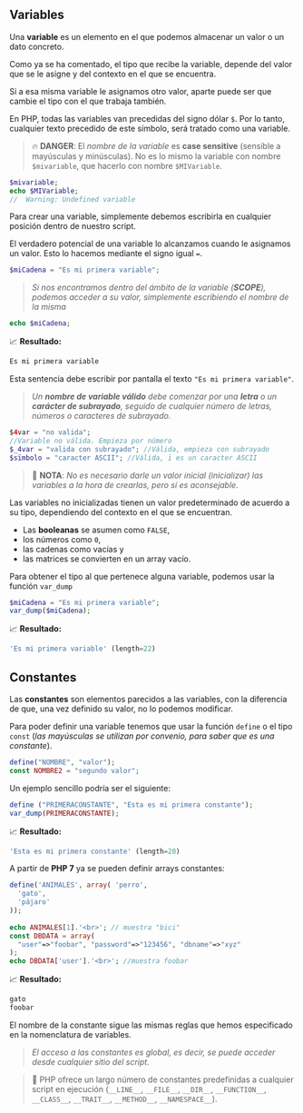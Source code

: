 ## Variables

Una **variable** es un elemento en el que podemos almacenar un valor o un dato concreto.

Como ya se ha comentado, el tipo que recibe la variable, depende del valor que se le asigne y del contexto en el que se encuentra.

Si a esa misma variable le asignamos otro valor, aparte puede ser que cambie el tipo con el que trabaja también.

En PHP, todas las variables van precedidas del signo dólar `$`. Por lo tanto, cualquier texto precedido de este símbolo, será tratado como una variable.

> 🔥 **DANGER**: El _nombre de la variable_ es **case sensitive** (sensible a mayúsculas y minúsculas). No es lo mismo la variable con nombre `$mivariable`, que hacerlo con nombre `$MIVariable`.

```php
$mivariable;
echo $MIVariable;
//  Warning: Undefined variable
```

Para crear una variable, simplemente debemos escribirla en cualquier posición dentro de nuestro script.

El verdadero potencial de una variable lo alcanzamos cuando le asignamos un valor. Esto lo hacemos mediante el signo igual `=`.

```php
$miCadena = "Es mi primera variable";
```

> _Si nos encontramos dentro del ámbito de la variable (**SCOPE**), podemos acceder a su valor, simplemente escribiendo el nombre de la misma_

```php
echo $miCadena;
```
📈 **Resultado:**
```php
Es mi primera variable
```

Esta sentencia debe escribir por pantalla el texto `"Es mi primera variable"`.

> _Un **nombre de variable válido** debe comenzar por una **letra** o un **carácter de subrayado**, seguido de cualquier número de letras, números o caracteres de subrayado._

```php
$4var = "no valida";
//Variable no válida. Empieza por número
$_4var = "valida con subrayado"; //Válida, empieza con subrayado
$sïmbolo = "caracter ASCII"; //Válida, ï es un caracter ASCII
```

> 📝 **NOTA**: _No es necesario darle un valor inicial (inicializar) las variables a la hora de crearlas, pero sí es aconsejable._

Las variables no inicializadas tienen un valor predeterminado de acuerdo a su tipo, dependiendo del contexto en el que se encuentran.

* Las **booleanas** se asumen como `FALSE`, 
* los números como `0`, 
* las cadenas como vacías y 
* las matrices se convierten en un array vacío.

Para obtener el tipo al que pertenece alguna variable, podemos usar la función `var_dump`

```php
$miCadena = "Es mi primera variable";
var_dump($miCadena);
```
📈 **Resultado:**
```php
'Es mi primera variable' (length=22)
```
## Constantes

Las **constantes** son elementos parecidos a las variables, con la diferencia de que, una vez definido su valor, no lo podemos modificar.

Para poder definir una variable tenemos que usar la función `define` o el tipo `const` (_las mayúsculas se utilizan por convenio, para saber que es una constante_).

```php
define("NOMBRE", "valor");
const NOMBRE2 = "segundo valor";
```

Un ejemplo sencillo podría ser el siguiente:

```php 
define ("PRIMERACONSTANTE", "Esta es mi primera constante");
var_dump(PRIMERACONSTANTE);
```
📈 **Resultado:**
```php
'Esta es mi primera constante' (length=28)
```

A partir de **PHP 7** ya se pueden definir arrays constantes:

```php
define('ANIMALES', array( 'perro',
  'gato',
  'pájaro'
));
     
echo ANIMALES[1].'<br>'; // muestra "bici"
const DBDATA = array(
  "user"=>"foobar", "password"=>"123456", "dbname"=>"xyz"
);
echo DBDATA['user'].'<br>'; //muestra foobar
```
📈 **Resultado:**
```php
gato
foobar
```

El nombre de la constante sigue las mismas reglas que hemos especificado en la nomenclatura de variables.

> _El acceso a las constantes es global, es decir, se puede acceder desde cualquier sitio del script._

> 👀 PHP ofrece un largo número de constantes predefinidas a cualquier script en ejecución (`__LINE__`, `__FILE__`, `__DIR__`, `__FUNCTION__`, `__CLASS__`, `__TRAIT__`, `__METHOD__`, `__NAMESPACE__`).